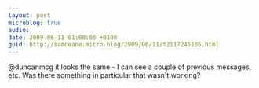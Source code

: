 ```yaml
---
layout: post
microblog: true
audio: 
date: 2009-06-11 01:00:00 +0100
guid: http://samdeane.micro.blog/2009/06/11/t2117245105.html
---
```

@duncanmcg it looks the same - I can see a couple of previous messages, etc. Was there something in particular that wasn't working?
